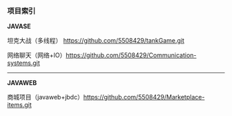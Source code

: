 ### 项目索引

**JAVASE**

坦克大战（多线程） https://github.com/5508429/tankGame.git

网络聊天（网络+IO）https://github.com/5508429/Communication-systems.git
***
**JAVAWEB**

商城项目（javaweb+jbdc）https://github.com/5508429/Marketplace-items.git
